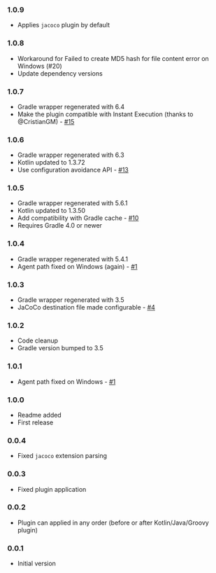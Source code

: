 ### 1.0.9
- Applies `jacoco` plugin by default

### 1.0.8
- Workaround for Failed to create MD5 hash for file content error on Windows (#20)
- Update dependency versions

### 1.0.7
- Gradle wrapper regenerated with 6.4
- Make the plugin compatible with Instant Execution (thanks to @CristianGM) - [#15](#15)

### 1.0.6
- Gradle wrapper regenerated with 6.3
- Kotlin updated to 1.3.72
- Use configuration avoidance API - [#13](#13)

### 1.0.5
- Gradle wrapper regenerated with 5.6.1
- Kotlin updated to 1.3.50
- Add compatibility with Gradle cache - [#10](#10)
- Requires Gradle 4.0 or newer

### 1.0.4
- Gradle wrapper regenerated with 5.4.1
- Agent path fixed on Windows (again) - [#1](#1)

### 1.0.3
- Gradle wrapper regenerated with 3.5
- JaCoCo destination file made configurable - [#4](#4)

### 1.0.2
- Code cleanup
- Gradle version bumped to 3.5

### 1.0.1
- Agent path fixed on Windows - [#1](#1)

### 1.0.0
- Readme added
- First release

### 0.0.4
- Fixed `jacoco` extension parsing

### 0.0.3
- Fixed plugin application

### 0.0.2
- Plugin can applied in any order (before or after Kotlin/Java/Groovy plugin)

### 0.0.1
- Initial version
